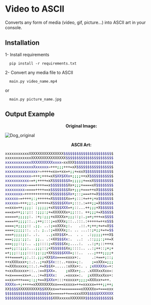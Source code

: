 
# Video to ASCII

Converts any form of media (video, gif, picture...) into ASCII art in your console.


## Installation

1- Install requirements

```shell
  pip install -r requirements.txt
```
2- Convert any media file to ASCII

```shell
  main.py video_name.mp4
```
or
```shell
  main.py picture_name.jpg
```


## Output Example

<center><b>Original Image:</b></center>

![Dog_original](https://i.pinimg.com/564x/b4/fd/0b/b4fd0bf7276d1f98064862b160459f01.jpg)

<center><b>ASCII Art:</b></center>

```bash
xxxxxxxxxxxXXXXXXXXXXXXXXXX$$$$$$$$$$$$$$$$$$$$$$$
xxxxxxxxxxxxXXXXXXXXXXXXXXXX$$$$$$$$$$$$$$$$$$$$$$
xxxxxxxxxxxxXXXXXXXXXXxxxx=xxXXX$$$$$$$$$$$$$$$$$$
xxxxxxxxxxxxxXxxxxxx=+++;;;+++=xX$$$$$$$$$$$$$$$$$
xxxxxxxxxxxxxxx+=++++=xx=+xx=+;;+=xxX$$$$$$$$$$$$$
xxxxxxxxxxxx=+++;+++=xX$XX$XXx+;;;;++xX$$$$$$$$$$$
xxxxxxxxxxx==+;++++=xX$$$$$$$X=;;;;;+==xX$$$$$$$$$
xxxxxxxxxx====++++==x$$$$$$$$Xx+;;;+====xX$$$$$$$$
xxxxxxxxx=====++++==x$$$$$$$$Xx+;;;+===++xX$$$$$$$
xxxxxxxx=+++++++++++xX$$$$$$$Xx+;::;===++=X$$$$$$$
xxxxxx==++++;:;+++++=X$$$$$$Xx=+;:::+=++;+x$$$$$$$
xxxxxx=+++;;:.;+++++=X$$$$$XXx+;:::.:=++;;=X$$$$$$
==xxx=++;;;;: :;;;;;+xX$$$XXX=+;::...++;;;+X$$$$$$
===x=++;;:;:: :;;;:;+=XXXXXXx+;;:::. ++;;;+=X$$$$$
=====+;;;;;:. :+;:;;;+xXXXXx+;;;::;:.;=+;+++=x$$$$
====++;;;;::..;++;:::;=xXXXx;::..:::.:+++++=++x$$$
====;+;;;;:: .;;. ..:;=xXXXx;:.   .::.+;++;+=+=X$$
====;;;;;::. .:. ;..:;=XXXXx;:. .. ...::;+;;+=+=$$
===+;;;;;;:. .:.   ..;xXX$$X+..  . .  .:;;;;;+++X$
===;;;;:;;:.  ;;.. .:+XX$$$Xx:.  ..:  .::;;;:;++=X
===;;;::;:.. .;;::::;=X$$$$Xx;....:.  ..:;+;::+++x
==+;;::;;;:...;;;::;+X$$$$$$Xx;::::.. ..:;++::;+;+
=+;;;::;;;::::;;:;;+XX$$$$$XXX=;::..  ...;+++;;;;+
+++====+;;:.::.;;;+XX$Xx====xxxx+:.     .:+==+;::;
++xXXXxxx+;:.:..;+xX$Xx:::..+xxx=;:.    ;=xXXx=;;;
+=XXXxxxxx;::.:.+=X$$X+.....:xXXx+:. . ;xXXXXXx=+:
+=xxXxxxxx+::..:==X$XX=.    ;xXXx+;.. .xXXXxxXxx=:
+=x=====xx=+...:+=X$XXx:   .=xxxx=:.  ;xXXXxxXxx+:
==xx=+++===;:;;+==X$XXx+:::+xxxxx+;;;;=XXXxx+=++.
XXXXx=+;++++=xXXXXXXXXxx===xxxxx=++=xxxxx=+++;;++;
XX$$$$XXXXXXXXXX$$XXXxx==+=========xXXXXXx=+===xxx
$$$$$$$$$$$$$$$$$$$$Xx=====++===xxxXXX$$$$$XXXXXXX
$$$$$$$$$$$$$$$$$$$$$$XXXxxxxxXXXXXXX$$$$$$$$$$$$$
```
